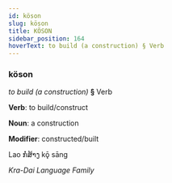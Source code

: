 ```yaml
---
id: köson
slug: köson
title: KÖSON
sidebar_position: 164
hoverText: to build (a construction) § Verb
---
```


### köson

*to build (a construction)* **§** Verb

**Verb**: to build/construct

**Noun**: a construction

**Modifier**: constructed/built

Lao ກໍ່ສ້າງ kǭ sāng 

*Kra-Dai Language Family*